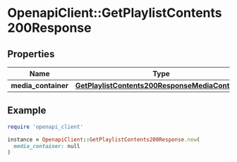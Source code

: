 # OpenapiClient::GetPlaylistContents200Response

## Properties

| Name | Type | Description | Notes |
| ---- | ---- | ----------- | ----- |
| **media_container** | [**GetPlaylistContents200ResponseMediaContainer**](GetPlaylistContents200ResponseMediaContainer.md) |  | [optional] |

## Example

```ruby
require 'openapi_client'

instance = OpenapiClient::GetPlaylistContents200Response.new(
  media_container: null
)
```

